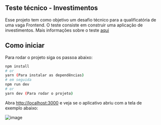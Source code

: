 ## Teste técnico - Investimentos
Esse projeto tem como objetivo um desafio técnico para a qualificatória de uma vaga Frontend. O teste consiste em construir uma aplicação de investimentos. Mais informações sobre o teste [aqui](https://docs.google.com/document/d/e/2PACX-1vR13td5sCz_2RwjgNNlgxudcC3CQLnPFqki71xZRshSMP18KqdfBOJY3FCW4gxZAUY_VSfW9ZMoEfTn/pub)

## Como iniciar

Para rodar o projeto siga os passoa abaixo:

```bash
npm install 
# or
yarn (Para instalar as dependências)
# em seguida
npm run dev
# or
yarn dev (Para rodar o projeto)
```

Abra [http://localhost:3000](http://localhost:3000) e veja se o aplicativo abriu com a tela de exemplo abaixo:

![image](https://github.com/user-attachments/assets/231ef8d1-63cf-458e-a939-10030aa3a948)
